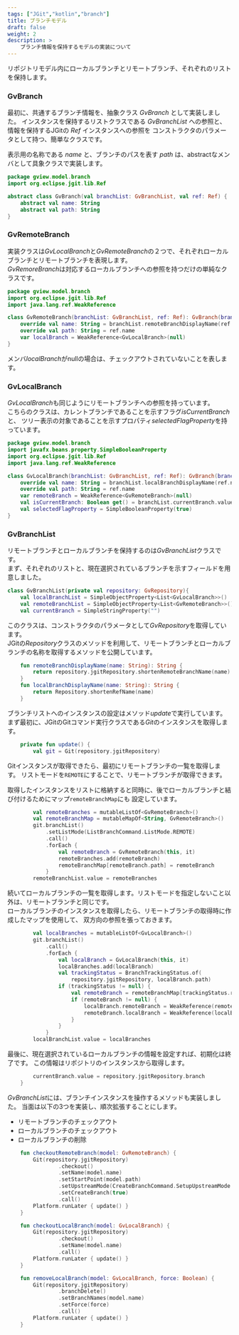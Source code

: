 ```yaml
---
tags: ["JGit","kotlin","branch"]
title: ブランチモデル
draft: false
weight: 2
description: >
    ブランチ情報を保持するモデルの実装について
---
```


リポジトリモデル内にローカルブランチとリモートブランチ、それぞれのリストを保持します。

### GvBranch

最初に、共通するブランチ情報を、抽象クラス *GvBranch* として実装しました。
インスタンスを保持するリストクラスである *GvBranchList* への参照と、情報を保持するJGitの *Ref* インスタンスへの参照を
コンストラクタのパラメータとして持つ、簡単なクラスです。

表示用の名称である *name* と、ブランチのパスを表す *path* は、abstractなメンバとして具象クラスで実装します。

```kotlin
package gview.model.branch
import org.eclipse.jgit.lib.Ref

abstract class GvBranch(val branchList: GvBranchList, val ref: Ref) {
    abstract val name: String
    abstract val path: String
}
```

### GvRemoteBranch

実装クラスは*GvLocalBranch*と*GvRemoteBranch*の２つで、それぞれローカルブランチとリモートブランチを表現します。  
*GvRemoreBranch*は対応するローカルブランチへの参照を持つだけの単純なクラスです。

```kotlin
package gview.model.branch
import org.eclipse.jgit.lib.Ref
import java.lang.ref.WeakReference

class GvRemoteBranch(branchList: GvBranchList, ref: Ref): GvBranch(branchList, ref) {
    override val name: String = branchList.remoteBranchDisplayName(ref.name)
    override val path: String = ref.name
    var localBranch = WeakReference<GvLocalBranch>(null)
}
```

メンバ*localBranch*がnullの場合は、チェックアウトされていないことを表します。

### GvLocalBranch

*GvLocalBranch*も同じようにリモートブランチへの参照を持っています。  
こちらのクラスは、カレントブランチであることを示すフラグ*isCurrentBranch*と、
ツリー表示の対象であることを示すプロパティ*selectedFlagProperty*を持っています。

```kotlin
package gview.model.branch
import javafx.beans.property.SimpleBooleanProperty
import org.eclipse.jgit.lib.Ref
import java.lang.ref.WeakReference

class GvLocalBranch(branchList: GvBranchList, ref: Ref): GvBranch(branchList, ref) {
    override val name: String = branchList.localBranchDisplayName(ref.name)
    override val path: String = ref.name
    var remoteBranch = WeakReference<GvRemoteBranch>(null)
    val isCurrentBranch: Boolean get() = branchList.currentBranch.value == name
    val selectedFlagProperty = SimpleBooleanProperty(true)
}
```

### GvBranchList

リモートブランチとローカルブランチを保持するのは*GvBranchList*クラスです。  
まず、それぞれのリストと、現在選択されているブランチを示すフィールドを用意しました。

```kotlin
class GvBranchList(private val repository: GvRepository){
    val localBranchList = SimpleObjectProperty<List<GvLocalBranch>>()
    val remoteBranchList = SimpleObjectProperty<List<GvRemoteBranch>>()
    val currentBranch = SimpleStringProperty("")
```

このクラスは、コンストラクタのパラメータとして*GvRepository*を取得しています。  
JGitの*Repository*クラスのメソッドを利用して、リモートブランチとローカルブランチの名称を取得するメソッドを公開しています。
```kotlin
    fun remoteBranchDisplayName(name: String): String {
        return repository.jgitRepository.shortenRemoteBranchName(name)
    }
    fun localBranchDisplayName(name: String): String {
        return Repository.shortenRefName(name)
    }
```

ブランチリストへのインスタンスの設定はメソッド*update*で実行しています。
まず最初に、JGitのGitコマンド実行クラスである*Git*のインスタンスを取得します。
```kotlin
    private fun update() {
        val git = Git(repository.jgitRepository)
```

Gitインスタンスが取得できたら、最初にリモートブランチの一覧を取得します。 
リストモードを`REMOTE`にすることで、リモートブランチが取得できます。

取得したインスタンスをリストに格納すると同時に、後でローカルブランチと結び付けるためにマップ`remoteBranchMap`にも
設定しています。
```kotlin
        val remoteBranches = mutableListOf<GvRemoteBranch>()
        val remoteBranchMap = mutableMapOf<String, GvRemoteBranch>()
        git.branchList()
            .setListMode(ListBranchCommand.ListMode.REMOTE)
            .call()
            .forEach {
                val remoteBranch = GvRemoteBranch(this, it)
                remoteBranches.add(remoteBranch)
                remoteBranchMap[remoteBranch.path] = remoteBranch
            }
        remoteBranchList.value = remoteBranches
```

続いてローカルブランチの一覧を取得します。リストモードを指定しないこと以外は、リモートブランチと同じです。  
ローカルブランチのインスタンスを取得したら、リモートブランチの取得時に作成したマップを使用して、
双方向の参照を張っておきます。
```kotlin
        val localBranches = mutableListOf<GvLocalBranch>()
        git.branchList()
            .call()
            .forEach {
                val localBranch = GvLocalBranch(this, it)
                localBranches.add(localBranch)
                val trackingStatus = BranchTrackingStatus.of(
                    repository.jgitRepository, localBranch.path)
                if (trackingStatus != null) {
                    val remoteBranch = remoteBranchMap[trackingStatus.remoteTrackingBranch]
                    if (remoteBranch != null) {
                        localBranch.remoteBranch = WeakReference(remoteBranch)
                        remoteBranch.localBranch = WeakReference(localBranch)
                    }
                }
            }
        localBranchList.value = localBranches
```

最後に、現在選択されているローカルブランチの情報を設定すれば、初期化は終了です。
この情報はリポジトリのインスタンスから取得します。
```kotlin
        currentBranch.value = repository.jgitRepository.branch
    }
```

*GvBranchList*には、ブランチインスタンスを操作するメソッドも実装しました。
当面は以下の3つを実装し、順次拡張することにします。
- リモートブランチのチェックアウト
- ローカルブランチのチェックアウト
- ローカルブランチの削除

```kotlin
    fun checkoutRemoteBranch(model: GvRemoteBranch) {
        Git(repository.jgitRepository)
                .checkout()
                .setName(model.name)
                .setStartPoint(model.path)
                .setUpstreamMode(CreateBranchCommand.SetupUpstreamMode.TRACK)
                .setCreateBranch(true)
                .call()
        Platform.runLater { update() }
    }

    fun checkoutLocalBranch(model: GvLocalBranch) {
        Git(repository.jgitRepository)
                .checkout()
                .setName(model.name)
                .call()
        Platform.runLater { update() }
    }

    fun removeLocalBranch(model: GvLocalBranch, force: Boolean) {
        Git(repository.jgitRepository)
                .branchDelete()
                .setBranchNames(model.name)
                .setForce(force)
                .call()
        Platform.runLater { update() }
    }
```

